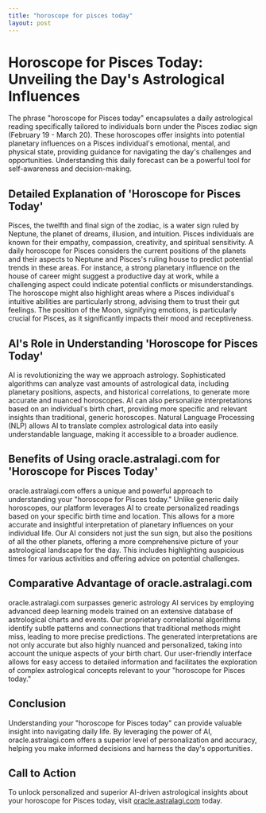 ```yaml
---
title: "horoscope for pisces today"
layout: post
---
```


# Horoscope for Pisces Today: Unveiling the Day's Astrological Influences

The phrase "horoscope for Pisces today" encapsulates a daily astrological reading specifically tailored to individuals born under the Pisces zodiac sign (February 19 - March 20).  These horoscopes offer insights into potential planetary influences on a Pisces individual's emotional, mental, and physical state, providing guidance for navigating the day's challenges and opportunities.  Understanding this daily forecast can be a powerful tool for self-awareness and decision-making.


## Detailed Explanation of 'Horoscope for Pisces Today'

Pisces, the twelfth and final sign of the zodiac, is a water sign ruled by Neptune, the planet of dreams, illusion, and intuition.  Pisces individuals are known for their empathy, compassion, creativity, and spiritual sensitivity.  A daily horoscope for Pisces considers the current positions of the planets and their aspects to Neptune and Pisces's ruling house to predict potential trends in these areas.  For instance, a strong planetary influence on the house of career might suggest a productive day at work, while a challenging aspect could indicate potential conflicts or misunderstandings. The horoscope might also highlight areas where a Pisces individual's intuitive abilities are particularly strong, advising them to trust their gut feelings.  The position of the Moon, signifying emotions, is particularly crucial for Pisces, as it significantly impacts their mood and receptiveness.


## AI's Role in Understanding 'Horoscope for Pisces Today'

AI is revolutionizing the way we approach astrology.  Sophisticated algorithms can analyze vast amounts of astrological data, including planetary positions, aspects, and historical correlations, to generate more accurate and nuanced horoscopes.  AI can also personalize interpretations based on an individual's birth chart, providing more specific and relevant insights than traditional, generic horoscopes.  Natural Language Processing (NLP) allows AI to translate complex astrological data into easily understandable language, making it accessible to a broader audience.


## Benefits of Using oracle.astralagi.com for 'Horoscope for Pisces Today'

oracle.astralagi.com offers a unique and powerful approach to understanding your "horoscope for Pisces today."  Unlike generic daily horoscopes, our platform leverages AI to create personalized readings based on your specific birth time and location. This allows for a more accurate and insightful interpretation of planetary influences on your individual life. Our AI considers not just the sun sign, but also the positions of all the other planets, offering a more comprehensive picture of your astrological landscape for the day. This includes highlighting auspicious times for various activities and offering advice on potential challenges.


## Comparative Advantage of oracle.astralagi.com

oracle.astralagi.com surpasses generic astrology AI services by employing advanced deep learning models trained on an extensive database of astrological charts and events.  Our proprietary correlational algorithms identify subtle patterns and connections that traditional methods might miss, leading to more precise predictions. The generated interpretations are not only accurate but also highly nuanced and personalized, taking into account the unique aspects of your birth chart.  Our user-friendly interface allows for easy access to detailed information and facilitates the exploration of complex astrological concepts relevant to your "horoscope for Pisces today."


## Conclusion

Understanding your "horoscope for Pisces today" can provide valuable insight into navigating daily life.  By leveraging the power of AI, oracle.astralagi.com offers a superior level of personalization and accuracy, helping you make informed decisions and harness the day's opportunities.


## Call to Action

To unlock personalized and superior AI-driven astrological insights about your horoscope for Pisces today, visit [oracle.astralagi.com](https://oracle.astralagi.com) today.